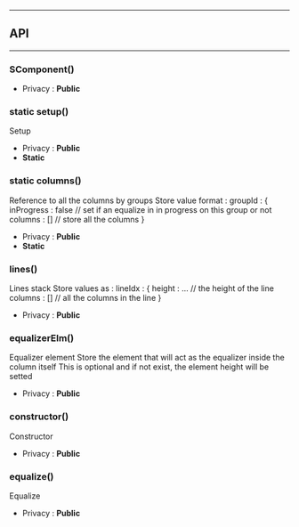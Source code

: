 


-----------------------------
## API
-----------------------------

### SComponent()

- Privacy : **Public**




### static setup()
Setup
- Privacy : **Public**
- **Static**



### static columns()
Reference to all the columns by groups
Store value format :
groupId : {
		inProgress : false // set if an equalize in in progress on this group or not
		columns : [] // store all the columns
}
- Privacy : **Public**
- **Static**



### lines()
Lines stack
Store values as :
lineIdx : {
		height : ... // the height of the line
		columns : [] // all the columns in the line
}
- Privacy : **Public**




### equalizerElm()
Equalizer element
Store the element that will act as the equalizer inside the column itself
This is optional and if not exist, the element height will be setted
- Privacy : **Public**




### constructor()
Constructor
- Privacy : **Public**




### equalize()
Equalize
- Privacy : **Public**






